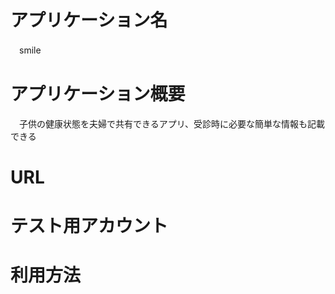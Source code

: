 # アプリケーション名
　smile

# アプリケーション概要
　子供の健康状態を夫婦で共有できるアプリ、受診時に必要な簡単な情報も記載できる

# URL

# テスト用アカウント


# 利用方法


